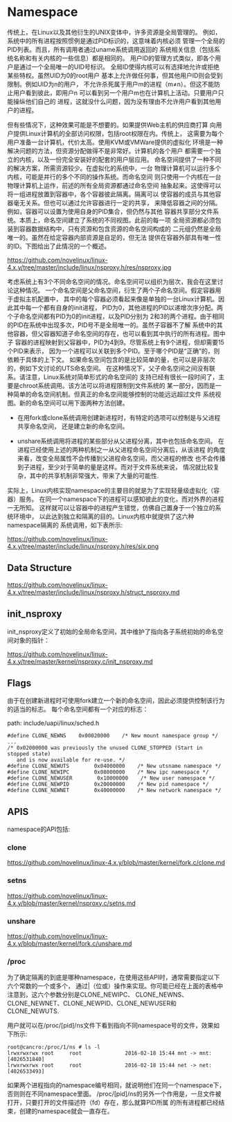 Namespace
========================================

传统上，在Linux以及其他衍生的UNIX变体中，许多资源是全局管理的。
例如，系统中的所有进程按照惯例是通过PID标识的，这意味着内核必须
管理一个全局的PID列表。而且，所有调用者通过uname系统调用返回的
系统相关信息（包括系统名称和有关内核的一些信息）都是相同的。
用户ID的管理方式类似，即各个用户是通过一个全局唯一的UID号标识。
全局ID使得内核可以有选择地允许或拒绝某些特权。虽然UID为0的root用户
基本上允许做任何事，但其他用户ID则会受到限制。例如UID为n的用户，
不允许杀死属于用户m的进程（m≠n）。但这不能防止用户看到彼此，即用户n
可以看到另一个用户m也在计算机上活动。只要用户只能操纵他们自己的
进程，这就没什么问题，因为没有理由不允许用户看到其他用户的进程。

但有些情况下，这种效果可能是不想要的。如果提供Web主机的供应商打算
向用户提供Linux计算机的全部访问权限，包括root权限在内。传统上，
这需要为每个用户准备一台计算机，代价太高。使用KVM或VMWare提供的虚拟化
环境是一种解决问题的方法，但资源分配做得不是非常好。计算机的各个用户
都需要一个独立的内核，以及一份完全安装好的配套的用户层应用。
命名空间提供了一种不同的解决方案，所需资源较少。在虚拟化的系统中，一台
物理计算机可以运行多个内核，可能是并行的多个不同的操作系统。而命名空间
则只使用一个内核在一台物理计算机上运作，前述的所有全局资源都通过命名空间
抽象起来。这使得可以将一组进程放置到容器中，各个容器彼此隔离。隔离可以
使容器的成员与其他容器毫无关系。但也可以通过允许容器进行一定的共享，
来降低容器之间的分隔。例如，容器可以设置为使用自身的PID集合，但仍然与其他
容器共享部分文件系统。本质上，命名空间建立了系统的不同视图。此前的每一项
全局资源都必须包装到容器数据结构中，只有资源和包含资源的命名空间构成的
二元组仍然是全局唯一的。虽然在给定容器内部资源是自足的，但无法
提供在容器外部具有唯一性的ID。下图给出了此情况的一个概述。

https://github.com/novelinux/linux-4.x.y/tree/master/include/linux/nsproxy.h/res/nsproxy.jpg

考虑系统上有3个不同命名空间的情况。命名空间可以组织为层次，我会在这里讨论这种情况。
一个命名空间是父命名空间，衍生了两个子命名空间。假定容器用于虚拟主机配置中，
其中的每个容器必须看起来像是单独的一台Linux计算机。因此其中每一个都有自身的init进程，
PID为0，其他进程的PID以递增次序分配。两个子命名空间都有PID为0的init进程，以及PID分别为
2和3的两个进程。由于相同的PID在系统中出现多次，PID号不是全局唯一的。虽然子容器不了解
系统中的其他容器，但父容器知道子命名空间的存在，也可以看到其中执行的所有进程。图中子
容器的进程映射到父容器中，PID为4到9。尽管系统上有9个进程，但却需要15个PID来表示，
因为一个进程可以关联到多个PID。至于哪个PID是“正确”的，则依赖于具体的上下文。
如果命名空间包含的是比较简单的量，也可以是非层次的，例如下文讨论的UTS命名空间。
在这种情况下，父子命名空间之间没有联系。请注意，Linux系统对简单形式的命名空间的
支持已经有很长一段时间了，主要是chroot系统调用。该方法可以将进程限制到文件系统的
某一部分，因而是一种简单的命名空间机制。但真正的命名空间能够控制的功能远远超过文件
系统视图。新的命名空间可以用下面两种方法创建。

* 在用fork或clone系统调用创建新进程时，有特定的选项可以控制是与父进程共享命名空间，
  还是建立新的命名空间。

* unshare系统调用将进程的某些部分从父进程分离，其中也包括命名空间。
  在进程已经使用上述的两种机制之一从父进程命名空间分离后，从该进程
  的角度来看，改变全局属性不会传播到父进程命名空间，而父进程的修改
  也不会传播到子进程，至少对于简单的量是这样。而对于文件系统来说，
  情况就比较复杂，其中的共享机制非常强大，带来了大量的可能性.

实际上，Linux内核实现namespace的主要目的就是为了实现轻量级虚拟化（容器）服务。
在同一个namespace下的进程可以感知彼此的变化，而对外界的进程一无所知。
这样就可以让容器中的进程产生错觉，仿佛自己置身于一个独立的系统环境中，
以此达到独立和隔离的目的。Linux内核中就提供了这六种namespace隔离的
系统调用，如下表所示:

https://github.com/novelinux/linux-4.x.y/tree/master/include/linux/nsproxy.h/res/six.png

Data Structure
----------------------------------------

https://github.com/novelinux/linux-4.x.y/tree/master/include/linux/nsproxy.h/struct_nsproxy.md

init_nsproxy
----------------------------------------

init_nsproxy定义了初始的全局命名空间，其中维护了指向各子系统初始的命名空间对象的指针：

https://github.com/novelinux/linux-4.x.y/tree/master/kernel/nsproxy.c/init_nsproxy.md

Flags
----------------------------------------

由于在创建新进程时可使用fork建立一个新的命名空间，因此必须提供控制该行为的适当的标志。
每个命名空间都有一个对应的标志：

path: include/uapi/linux/sched.h
```
#define CLONE_NEWNS    0x00020000    /* New mount namespace group */
...
/* 0x02000000 was previously the unused CLONE_STOPPED (Start in stopped state)
   and is now available for re-use. */
#define CLONE_NEWUTS        0x04000000    /* New utsname namespace */
#define CLONE_NEWIPC        0x08000000    /* New ipc namespace */
#define CLONE_NEWUSER        0x10000000    /* New user namespace */
#define CLONE_NEWPID        0x20000000    /* New pid namespace */
#define CLONE_NEWNET        0x40000000    /* New network namespace */
```

APIS
----------------------------------------

namespace的API包括:

### clone

https://github.com/novelinux/linux-4.x.y/blob/master/kernel/fork.c/clone.md

### setns

https://github.com/novelinux/linux-4.x.y/blob/master/kernel/nsproxy.c/setns.md

### unshare

https://github.com/novelinux/linux-4.x.y/blob/master/kernel/fork.c/unshare.md

### /proc

为了确定隔离的到底是哪种namespace，在使用这些API时，通常需要指定以下六个常数的一个或多个，
通过|（位或）操作来实现。你可能已经在上面的表格中注意到，这六个参数分别是CLONE_NEWIPC、
CLONE_NEWNS、CLONE_NEWNET、CLONE_NEWPID、CLONE_NEWUSER和CLONE_NEWUTS.

用户就可以在/proc/[pid]/ns文件下看到指向不同namespace号的文件，效果如下所示:

```
root@cancro:/proc/1/ns # ls -l
lrwxrwxrwx root     root              2016-02-18 15:44 mnt -> mnt:[4026531840]
lrwxrwxrwx root     root              2016-02-18 15:44 net -> net:[4026533493]
```

如果两个进程指向的namespace编号相同，就说明他们在同一个namespace下，否则则在不同namespace里面。
/proc/[pid]/ns的另外一个作用是，一旦文件被打开，只要打开的文件描述符（fd）存在，那么就算PID所属
的所有进程都已经结束，创建的namespace就会一直存在。
